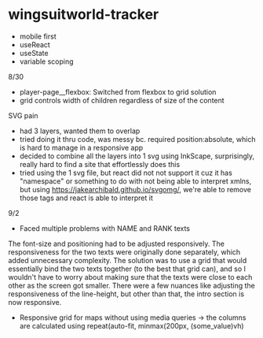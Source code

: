 # wingsuitworld-tracker

- mobile first
- useReact
- useState
- variable scoping

8/30 

- player-page__flexbox:
Switched from flexbox to grid solution
- grid controls width of children regardless of size of the content

SVG pain
- had 3 layers, wanted them to overlap
- tried doing it thru code, was messy bc. required position:absolute, which is hard to manage in a responsive app
- decided to combine all the layers into 1 svg using InkScape, surprisingly, really hard to find a site that effortlessly does this
- tried using the 1 svg file, but react did not not support it cuz it has "namespace" or something to do with not being able to interpret xmlns, but using https://jakearchibald.github.io/svgomg/, we're able to remove those tags and react is able to interpret it

9/2 
- Faced multiple problems with NAME and RANK texts

The font-size and positioning had to be adjusted responsively. The responsiveness for the two texts were originally done separately, which added unnecessary complexity. The solution was to use a grid that would essentially bind the two texts together (to the best that grid can), and so I wouldn't have to worry about making sure that the texts were close to each other as the screen got smaller. There were a few nuances like adjusting the responsiveness of the line-height, but other than that, the intro section is now responsive.

-  Responsive grid for maps without using media queries -> the columns are calculated using repeat(auto-fit, minmax(200px, (some_value)vh)

